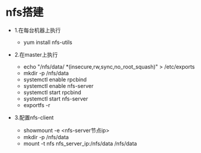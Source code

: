 # nfs搭建



+ 1.在每台机器上执行
  - yum install nfs-utils
+ 2.在master上执行
  - echo "/nfs/data/ *(insecure,rw,sync,no_root_squash)" > /etc/exports
  - mkdir -p /nfs/data
  - systemctl enable rpcbind
  - systemctl enable nfs-server
  - systemctl start rpcbind
  - systemctl start nfs-server
  - exportfs -r
  
+ 3.配置nfs-client
  - showmount -e <nfs-server节点ip>
  - mkdir -p /nfs/data
  - mount -t nfs nfs_server_ip:/nfs/data /nfs/data